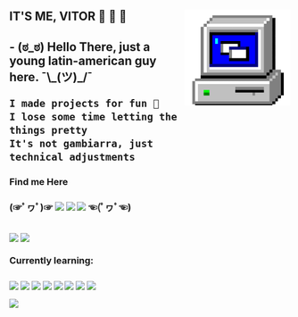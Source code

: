 <div>
  <img align="right" alt="PC GIF" src="https://github.com/TheDudeThatCode/TheDudeThatCode/blob/master/Assets/PC.gif" width="190" />  
  <h2> IT'S ME, VITOR 👋 👋 👋 <h2>
  - (ಠ_ಠ) Hello There, just a young latin-american guy here. ¯\_(ツ)_/¯
  
    I made projects for fun 👀
    I lose some time letting the things pretty
    It's not gambiarra, just technical adjustments
    
<h3><strong>Find me Here</strong><h3>
  (☞ﾟヮﾟ)☞
  <a href="https://www.instagram.com/u.vito.duarte/" target="_blank"><img src="https://img.shields.io/badge/-Instagram-%23E4405F?style=for-the-badge&logo=instagram&logoColor=white" target="_blank"></a>
  <a href = "mailto:v02hx10@gmail.com"><img src="https://img.shields.io/badge/-Gmail-%23333?style=for-the-badge&logo=gmail&logoColor=white" target="_blank"></a>
  <a href="https://www.linkedin.com/in/vitor-hugo-1601bb21a" target="_blank"><img src="https://img.shields.io/badge/-LinkedIn-%230077B5?style=for-the-badge&logo=linkedin&logoColor=white" target="_blank"></a>
☜(ﾟヮﾟ☜)
</div>
  
<div style="display: inline_block"><br>
  <img align="center" height="150em" src="https://github-readme-streak-stats.herokuapp.com/?user=Vitor-labs&layout=compact&langs_count=7&theme=tokyonight"/>
  <img align="center" height="150em" src="https://github-readme-stats.vercel.app/api?username=Vitor-labs&show_icons=true&theme=tokyonight&include_all_commits=true&count_private=true"/>
  <h3><strong>Currently learning:</strong><h3>
  <img align="center" src="https://img.shields.io/badge/Python-FFD43B?style=for-the-badge&logo=python&logoColor=darkgreen">
  <img align="center" src="https://img.shields.io/badge/Java-ED8B00?style=for-the-badge&logo=java&logoColor=white">
  <img align="center" src="https://img.shields.io/badge/Elixir-4B275F?style=for-the-badge&logo=elixir&logoColor=white">
  <img align="center" src="https://img.shields.io/badge/C%2B%2B-00599C?style=for-the-badge&logo=c%2B%2B&logoColor=white">
  <img align="center" src="https://img.shields.io/badge/Amazon_AWS-232F3E?style=for-the-badge&logo=amazon-aws&logoColor=white">
  <img align="center" src="https://img.shields.io/badge/PostgreSQL-316192?style=for-the-badge&logo=postgresql&logoColor=white">
  <img align="center" src="https://img.shields.io/badge/Grafana-F2F4F9?style=for-the-badge&logo=grafana&logoColor=orange&labelColor=F2F4F9">
  <img align="center" src="https://img.shields.io/badge/Kali_Linux-557C94?style=for-the-badge&logo=kali-linux&logoColor=white">
</div>
    
<div>
  <a href="https://github.com/Vitor-labs">
  
  <img height="175em" src="https://github-readme-stats.vercel.app/api/top-langs/?username=Vitor-labs&layout=compact&langs_count=7&theme=tokyonight"/>
</div>

